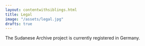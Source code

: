 ```yaml
---
layout: contentwithsiblings.html
title: Legal
image: "/assets/legal.jpg"
drafts: true
---
```


 The Sudanese Archive project is currently registered in Germany.
